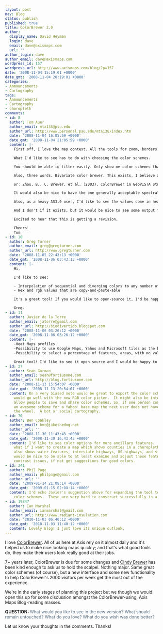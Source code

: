 ```yaml
---
layout: post
nav: Blog
status: publish
published: true
title: ColorBrewer 2.0
author:
  display_name: David Heyman
  login: dave
  email: dave@axismaps.com
  url: ''
author_login: dave
author_email: dave@axismaps.com
wordpress_id: 157
wordpress_url: http://www.axismaps.com/blog/?p=157
date: '2008-11-04 15:19:01 +0000'
date_gmt: '2008-11-04 20:19:01 +0000'
categories:
- Announcements
- Cartography
tags:
- Announcements
- Cartography
- choropleth
comments:
- id: 8
  author: Tom Auer
  author_email: mta138@psu.edu
  author_url: http://www.personal.psu.edu/mta138/index.htm
  date: '2008-11-04 16:05:59 +0000'
  date_gmt: '2008-11-04 21:05:59 +0000'
  content: |-
    First off, I love the map context. All the tools for zoom, borders, and colors are great. That part is in good shape I think.

    What I'd like to see has to do with choosing the color schemes.

    You should be able to filter easily. Only show me color schemes that are good for colorblind. Only show me color schemes that are good for projectors.

    Also, three words. Bivariate color brewer. This exists, I believe as some part of GeoVista Studio. If not, refer to: Zhou, B. (2004). Constructing Bivariate Color Schemes in CIECAM02 Color Space for Geovisualization Applications, Pennsylvania State University.

    or: Zhou, B., C. Brewer, et al. (2003). ColorBrewer in GeoVISTA Studio: Construction and application of bivariate color schemes. Proceedings, 2003 Joint Statistical Meetings - Section on Statistical Graphics. San Francisco, CA.

    It would also be nice to have the one generally acceptable spectral scheme included. See, of course: Brewer, C. A. (1997). "Spectral Schemes: Controversial Color Use on Maps." Cartography and Geographic Information Science 24(4): 203-220.

    Also, as a heavy AS3.0 user, I'd like to see the values come in hexidecimal too.

    And I don't if it exists, but it would be nice to see some output files or strings to other software packages.

    Excited to hear that this is getting a revision.

    Cheers!
    Tom
- id: 10
  author: Greg Turner
  author_email: greg@gregturner.com
  author_url: http://www.gregturner.com
  date: '2008-11-05 22:43:13 +0000'
  date_gmt: '2008-11-06 03:43:13 +0000'
  content: |-
    Hi,

    I'd like to see:

    - Interpolation of sequential and diverging colors to any number of classes
    - Hex and rgb values that are copy-and-paste-able

    It's a great tool! If you would like to open-source it, I'd be happy to contribute.

    Greg.
- id: 11
  author: Javier de la Torre
  author_email: jatorre@gmail.com
  author_url: http://biodivertido.blogspot.com
  date: '2008-11-06 03:26:12 +0000'
  date_gmt: '2008-11-06 08:26:12 +0000'
  content: |-
    -Heat Maps profiles.
    -Possibility to use Google Maps, Yahoo and Microsoft tiles as the background. Lot of new maps are created based on these maps.
    -Possibility to select a percentage of features, areas, with no value attached, that are randomly distributed. In some cases you dont have data for all the areas.

    Great tool! I'd like to see it open source and I would be happy to contribute too.
- id: 27
  author: Sean Gorman
  author_email: sean@fortiusone.com
  author_url: http://blog.fortiusone.com
  date: '2008-11-13 15:54:07 +0000'
  date_gmt: '2008-11-13 20:54:07 +0000'
  content: On a very biased note would be great to export the color schemes to Maker.  That
    would go well with the new RGB color picker.  It might also be interesting to
    allow people to save and share color schemes. So, if one person comes up with
    an awesome scheme for a Yahoo! base map the next user does not have to reinvent
    the wheel.  A bot o' social cartography.
- id: 70
  author: Ben Coakley
  author_email: bmc@jakethedog.net
  author_url: ''
  date: '2008-11-30 11:43:43 +0000'
  date_gmt: '2008-11-30 16:43:43 +0000'
  content: I'd like to see color options for more ancillary features.  For example,
    what if I want to create a map which shows counties in a choropleth scheme, but
    also shows water features, interstate highways, US highways, and state highways?  It
    would be nice to be able to at least examine and adjust these features for simultaneous
    contrast issues, if not get suggestions for good colors.
- id: 241
  author: Phil Page
  author_email: philpage@gmail.com
  author_url: ''
  date: '2009-01-14 21:08:14 +0000'
  date_gmt: '2009-01-15 02:08:14 +0000'
  content: I'd echo Javier's suggestion above for expanding the tool to generate bivariate
    color schemes.  These are very hard to construct successfully in a "manual" fashion.
- id: 19847
  author: Ian Marshal
  author_email: ianmarshal@gmail.com
  author_url: http://www.radiant-insulation.com
  date: '2010-11-03 06:40:12 +0000'
  date_gmt: '2010-11-03 11:40:12 +0000'
  content: Lovely Blog! I just love its unique outlook.
---
```

<p>I love <a href="http://www.colorbrewer.org" target="_blank">ColorBrewer</a>. All of us here at Axis rely on it almost daily and it's helped us to make nice looking maps quickly; and that's what good tools do, they make their users look really good at their jobs.</p>
<p>7+ years later, ColorBrewer is due for some changes and <a href="http://www.personal.psu.edu/cab38/">Cindy Brewer</a> has been kind enough to ask us to hold the scalpel. Nothing major. Same great color schemes (of course), but a new interface and some new functionality to help ColorBrewer's 2000 visitors per week get the most out of the experience.</p>
<p>We're in the early stages of planning this project but we though we would open this up for some discussion amongst the ColorBrewer-using, Axis Maps Blog-reading masses.</p>
<!--break-->
<p><strong>QUESTION: </strong><span style="color: #000080;"><span style="color: #586f83;">What would you like to see in the new version? What should remain untouched? What do you love? What do you wish was done better?</span></span></p>
<p>Let us know your thoughts in the comments. Thanks!</p>

